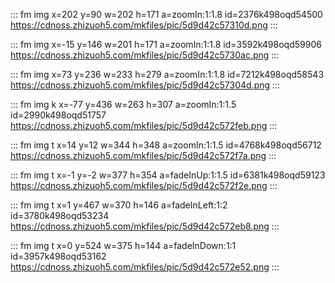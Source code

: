 ::: fm img x=202 y=90 w=202 h=171 a=zoomIn:1:1.8 id=2376k498oqd54500
https://cdnoss.zhizuoh5.com/mkfiles/pic/5d9d42c57310d.png
:::

::: fm img x=-15 y=146 w=201 h=171 a=zoomIn:1:1.8 id=3592k498oqd59906
https://cdnoss.zhizuoh5.com/mkfiles/pic/5d9d42c5730ac.png
:::

::: fm img x=73 y=236 w=233 h=279 a=zoomIn:1:1.8 id=7212k498oqd58543
https://cdnoss.zhizuoh5.com/mkfiles/pic/5d9d42c57304d.png
:::

::: fm img k x=-77 y=436 w=263 h=307 a=zoomIn:1:1.5 id=2990k498oqd51757
https://cdnoss.zhizuoh5.com/mkfiles/pic/5d9d42c572feb.png
:::

::: fm img t x=14 y=12 w=344 h=348 a=zoomIn:1:1.5 id=4768k498oqd56712
https://cdnoss.zhizuoh5.com/mkfiles/pic/5d9d42c572f7a.png
:::

::: fm img t x=-1 y=-2 w=377 h=354 a=fadeInUp:1:1.5 id=6381k498oqd59123
https://cdnoss.zhizuoh5.com/mkfiles/pic/5d9d42c572f2e.png
:::

::: fm img t x=1 y=467 w=370 h=146 a=fadeInLeft:1:2 id=3780k498oqd53234
https://cdnoss.zhizuoh5.com/mkfiles/pic/5d9d42c572eb8.png
:::

::: fm img t x=0 y=524 w=375 h=144 a=fadeInDown:1:1 id=3957k498oqd53162
https://cdnoss.zhizuoh5.com/mkfiles/pic/5d9d42c572e52.png
:::
